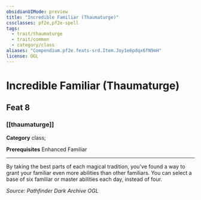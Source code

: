 ```yaml
---
obsidianUIMode: preview
title: "Incredible Familiar (Thaumaturge)"
cssclasses: pf2e,pf2e-spell
tags:
  - trait/thaumaturge
  - trait/common
  - category/class
aliases: "Compendium.pf2e.feats-srd.Item.Joy1e6pdqx6fN9mH"
license: OGL
---
```

# Incredible Familiar (Thaumaturge)
## Feat 8
### [[thaumaturge]]

**Category** class; 



**Prerequisites** Enhanced Familiar
* * *
By taking the best parts of each magical tradition, you've found a way to grant your familiar even more abilities than other familiars. You can select a base of six familiar or master abilities each day, instead of four.

*Source: Pathfinder Dark Archive*
*OGL*